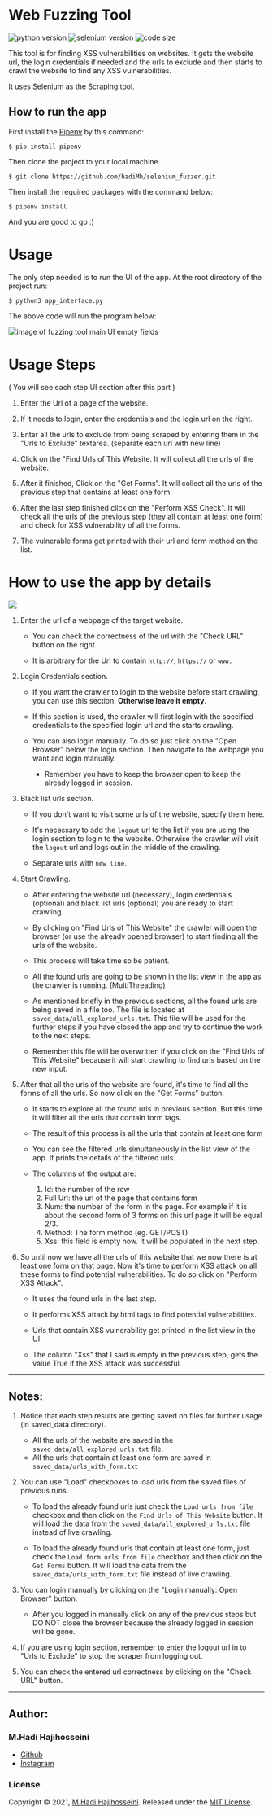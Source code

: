# Web Fuzzing Tool
![python version](https://img.shields.io/github/pipenv/locked/python-version/hadiMh/selenium_fuzzer?color=blue&logo=python&logoColor=white)
![selenium version](https://img.shields.io/pypi/v/selenium?color=green&label=Selenium&logo=Selenium&logoColor=white)
![code size](https://img.shields.io/github/languages/code-size/hadiMh/selenium_fuzzer?color=2196F3)

This tool is for finding XSS vulnerabilities on websites. It gets the website url, the login credentials if needed and the urls to exclude and then starts to crawl the website to find any XSS vulnerabilities.

It uses Selenium as the Scraping tool.

## How to run the app
First install the [Pipenv](https://pipenv.pypa.io) by this command:

```console
$ pip install pipenv
```

Then clone the project to your local machine.

```console
$ git clone https://github.com/hadiMh/selenium_fuzzer.git
```

Then install the required packages with the command below:

```console
$ pipenv install
```

And you are good to go :)

# Usage

The only step needed is to run the UI of the app.
At the root directory of the project run:
```console
$ python3 app_interface.py
```

The above code will run the program below:

![image of fuzzing tool main UI empty fields](https://user-images.githubusercontent.com/36237368/127122669-befdb64e-0559-4320-bc69-d93577f8d859.png)



# Usage Steps

( You will see each step UI section after this part )

1. Enter the Url of a page of the website.

2. If it needs to login, enter the credentials and the login url on the right.
3. Enter all the urls to exclude from being scraped by entering them in the "Urls to Exclude" textarea. (separate each url with new line)
4. Click on the "Find Urls of This Website. It will collect all the urls of the website.
5. After it finished, Click on the "Get Forms". It will collect all the urls of the previous step that contains at least one form.
6. After the last step finished click on the "Perform XSS Check". It will check all the urls of the previous step (they all contain at least one form) and check for XSS vulnerability of all the forms.
7. The vulnerable forms get printed with their url and form method on the list.



# How to use the app by details

![](https://user-images.githubusercontent.com/36237368/127126080-7b9f898b-12eb-4974-a63c-f7ec6ee602df.png)

1. Enter the url of a webpage of the target website.
    - You can check the correctness of the url with the "Check URL" button on the right.

    - It is arbitrary for the Url to contain `http://`, `https://` or `www.`

2. Login Credentials section.
    - If you want the crawler to login to the website before start crawling, you can use this section. **Otherwise leave it empty**.

    - If this section is used, the crawler will first login with the specified credentials to the specified login url and the starts crawling.
    - You can also login manually. To do so just click on the "Open Browser" below the login section. Then navigate to the webpage you want and login manually. 
        - Remember you have to keep the browser open to keep the already logged in session.

3. Black list urls section.
    - If you don't want to visit some urls of the website, specify them here.

    - It's necessary to add the `logout` url to the list if you are using the login section to login to the website.
     Otherwise the crawler will visit the `logout` url and logs out in the middle of the crawling.
    - Separate urls with `new line`.

4. Start Crawling.
    - After entering the website url (necessary), login credentials (optional) and black list urls (optional) you are ready to start crawling.

    - By clicking on "Find Urls of This Website" the crawler will open the browser (or use the already opened browser) to start finding all the urls of the website.
    - This process will take time so be patient.
    - All the found urls are going to be shown in the list view in the app as the crawler is running. (MultiThreading)
    - As mentioned briefly in the previous sections, all the found urls are being saved in a file too. The file is located at `saved_data/all_explored_urls.txt`. This file will be used for the further steps if you have closed the app and try to continue the work to the next steps.
    - Remember this file will be overwritten if you click on the "Find Urls of This Website" because it will start crawling to find urls based on the new input.

5. After that all the urls of the website are found, it's time to find all the forms of all the urls. So now click on the "Get Forms" button.
    - It starts to explore all the found urls in previous section. But this time it will filter all the urls that contain form tags.

    - The result of this process is all the urls that contain at least one form
    - You can see the filtered urls simultaneously in the list view of the app. It prints the details of the filtered urls.
    - The columns of the output are:
        1. Id: the number of the row
        2. Full Url: the url of the page that contains form
        3. Num: the number of the form in the page. For example if it is about the second form of 3 forms on this url page it will be equal 2/3.
        4. Method: The form method (eg. GET/POST)
        5. Xss: this field is empty now. It will be populated in the next step.

6. So until now we have all the urls of this website that we now there is at least one form on that page. Now it's time to perform XSS attack on all these forms to find potential vulnerabilities.
To do so click on "Perform XSS Attack".
    - It uses the found urls in the last step.

    - It performs XSS attack by html tags to find potential vulnerabilities.
    - Urls that contain XSS vulnerability get printed in the list view in the UI.
    - The column "Xss" that I said is empty in the previous step, gets the value True if the XSS attack was successful.

---

## Notes:

1. Notice that each step results are getting saved on files for further usage (in saved_data directory).
    - All the urls of the website are saved in the `saved_data/all_explored_urls.txt` file.
    - All the urls that contain at least one form are saved in `saved_data/urls_with_form.txt`

2. You can use "Load" checkboxes to load urls from the saved files of previous runs.
    - To load the already found urls just check the `Load urls from file` checkbox and then click on the `Find Urls of This Website` button. It will load the data from the `saved_data/all_explored_urls.txt` file instead of live crawling.

    - To load the already found urls that contain at least one form, just check the `Load form urls from file` checkbox and then click on the `Get Forms` button. It will load the data from the `saved_data/urls_with_form.txt` file instead of live crawling.

3. You can login manually by clicking on the "Login manually: Open Browser" button.
    - After you logged in manually click on any of the previous steps but DO NOT close the browser because the already logged in session will be gone.

4. If you are using login section, remember to enter the logout url in to "Urls to Exclude" to stop the scraper from logging out.

5. You can check the entered url correctness by clicking on the "Check URL" button.

---

## Author:

### **M.Hadi Hajihosseini**

* [Github](https://github.com/hadiMh)
* [Instagram](https://instagram.com/m.hadi.hajihosseini)

### License

Copyright © 2021, [M.Hadi Hajihosseini](https://github.com/hadiMh).
Released under the [MIT License](LICENSE).